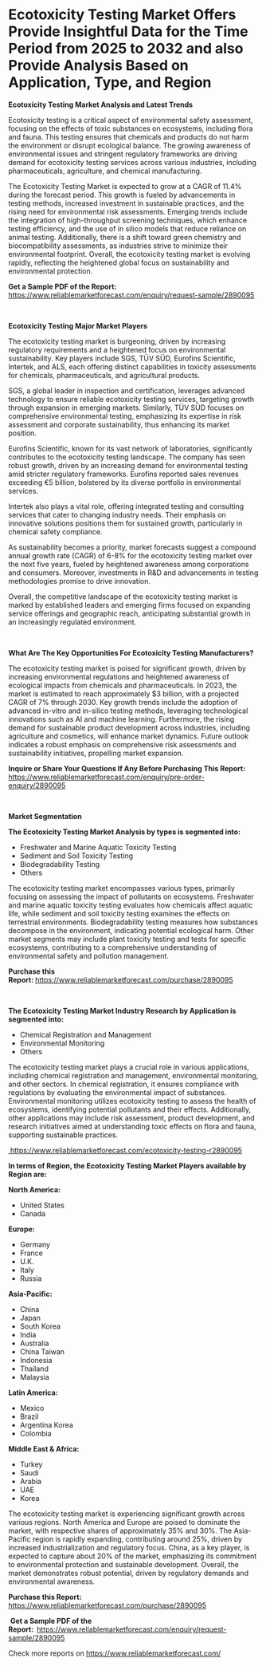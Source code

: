 <p><h1>Ecotoxicity Testing Market Offers Provide Insightful Data for the Time Period from 2025 to 2032 and also Provide Analysis Based on Application, Type, and Region</h1></p><p><strong>Ecotoxicity Testing Market Analysis and Latest Trends</strong></p>
<p><p>Ecotoxicity testing is a critical aspect of environmental safety assessment, focusing on the effects of toxic substances on ecosystems, including flora and fauna. This testing ensures that chemicals and products do not harm the environment or disrupt ecological balance. The growing awareness of environmental issues and stringent regulatory frameworks are driving demand for ecotoxicity testing services across various industries, including pharmaceuticals, agriculture, and chemical manufacturing.</p><p>The Ecotoxicity Testing Market is expected to grow at a CAGR of 11.4% during the forecast period. This growth is fueled by advancements in testing methods, increased investment in sustainable practices, and the rising need for environmental risk assessments. Emerging trends include the integration of high-throughput screening techniques, which enhance testing efficiency, and the use of in silico models that reduce reliance on animal testing. Additionally, there is a shift toward green chemistry and biocompatibility assessments, as industries strive to minimize their environmental footprint. Overall, the ecotoxicity testing market is evolving rapidly, reflecting the heightened global focus on sustainability and environmental protection.</p></p>
<p><strong>Get a Sample PDF of the Report:&nbsp;</strong> <a href="https://www.reliablemarketforecast.com/enquiry/request-sample/2890095?utm_campaign=3029&utm_medium=2&utm_source=Github&utm_content=ia&utm_term=14032025&utm_id=ecotoxicity-testing">https://www.reliablemarketforecast.com/enquiry/request-sample/2890095</a></p>
<p>&nbsp;</p>
<p><strong>Ecotoxicity Testing Major Market Players</strong></p>
<p><p>The ecotoxicity testing market is burgeoning, driven by increasing regulatory requirements and a heightened focus on environmental sustainability. Key players include SGS, TÜV SÜD, Eurofins Scientific, Intertek, and ALS, each offering distinct capabilities in toxicity assessments for chemicals, pharmaceuticals, and agricultural products.</p><p>SGS, a global leader in inspection and certification, leverages advanced technology to ensure reliable ecotoxicity testing services, targeting growth through expansion in emerging markets. Similarly, TÜV SÜD focuses on comprehensive environmental testing, emphasizing its expertise in risk assessment and corporate sustainability, thus enhancing its market position.</p><p>Eurofins Scientific, known for its vast network of laboratories, significantly contributes to the ecotoxicity testing landscape. The company has seen robust growth, driven by an increasing demand for environmental testing amid stricter regulatory frameworks. Eurofins reported sales revenues exceeding €5 billion, bolstered by its diverse portfolio in environmental services.</p><p>Intertek also plays a vital role, offering integrated testing and consulting services that cater to changing industry needs. Their emphasis on innovative solutions positions them for sustained growth, particularly in chemical safety compliance.</p><p>As sustainability becomes a priority, market forecasts suggest a compound annual growth rate (CAGR) of 6-8% for the ecotoxicity testing market over the next five years, fueled by heightened awareness among corporations and consumers. Moreover, investments in R&D and advancements in testing methodologies promise to drive innovation.</p><p>Overall, the competitive landscape of the ecotoxicity testing market is marked by established leaders and emerging firms focused on expanding service offerings and geographic reach, anticipating substantial growth in an increasingly regulated environment.</p></p>
<p>&nbsp;</p>
<p><strong>What Are The Key Opportunities For Ecotoxicity Testing Manufacturers?</strong></p>
<p><p>The ecotoxicity testing market is poised for significant growth, driven by increasing environmental regulations and heightened awareness of ecological impacts from chemicals and pharmaceuticals. In 2023, the market is estimated to reach approximately $3 billion, with a projected CAGR of 7% through 2030. Key growth trends include the adoption of advanced in-vitro and in-silico testing methods, leveraging technological innovations such as AI and machine learning. Furthermore, the rising demand for sustainable product development across industries, including agriculture and cosmetics, will enhance market dynamics. Future outlook indicates a robust emphasis on comprehensive risk assessments and sustainability initiatives, propelling market expansion.</p></p>
<p><strong>Inquire or Share Your Questions If Any Before Purchasing This Report:</strong> <a href="https://www.reliablemarketforecast.com/enquiry/pre-order-enquiry/2890095?utm_campaign=3029&utm_medium=2&utm_source=Github&utm_content=ia&utm_term=14032025&utm_id=ecotoxicity-testing">https://www.reliablemarketforecast.com/enquiry/pre-order-enquiry/2890095</a></p>
<p>&nbsp;</p>
<p><strong>Market Segmentation</strong></p>
<p><strong>The Ecotoxicity Testing Market Analysis by types is segmented into:</strong></p>
<p><ul><li>Freshwater and Marine Aquatic Toxicity Testing</li><li>Sediment and Soil Toxicity Testing</li><li>Biodegradability Testing</li><li>Others</li></ul></p>
<p><p>The ecotoxicity testing market encompasses various types, primarily focusing on assessing the impact of pollutants on ecosystems. Freshwater and marine aquatic toxicity testing evaluates how chemicals affect aquatic life, while sediment and soil toxicity testing examines the effects on terrestrial environments. Biodegradability testing measures how substances decompose in the environment, indicating potential ecological harm. Other market segments may include plant toxicity testing and tests for specific ecosystems, contributing to a comprehensive understanding of environmental safety and pollution management.</p></p>
<p><strong>Purchase this Report:&nbsp;</strong><a href="https://www.reliablemarketforecast.com/purchase/2890095?utm_campaign=3029&utm_medium=2&utm_source=Github&utm_content=ia&utm_term=14032025&utm_id=ecotoxicity-testing">https://www.reliablemarketforecast.com/purchase/2890095</a></p>
<p>&nbsp;</p>
<p><strong>The Ecotoxicity Testing Market Industry Research by Application is segmented into:</strong></p>
<p><ul><li>Chemical Registration and Management</li><li>Environmental Monitoring</li><li>Others</li></ul></p>
<p><p>The ecotoxicity testing market plays a crucial role in various applications, including chemical registration and management, environmental monitoring, and other sectors. In chemical registration, it ensures compliance with regulations by evaluating the environmental impact of substances. Environmental monitoring utilizes ecotoxicity testing to assess the health of ecosystems, identifying potential pollutants and their effects. Additionally, other applications may include risk assessment, product development, and research initiatives aimed at understanding toxic effects on flora and fauna, supporting sustainable practices.</p></p>
<p><a href="https://www.reliablemarketforecast.com/ecotoxicity-testing-r2890095?utm_campaign=3029&utm_medium=2&utm_source=Github&utm_content=ia&utm_term=14032025&utm_id=ecotoxicity-testing">&nbsp;https://www.reliablemarketforecast.com/ecotoxicity-testing-r2890095</a></p>
<p><strong>In terms of Region, the Ecotoxicity Testing Market Players available by Region are:</strong></p>
<p>
    <p> <strong> North America: </strong>
        <ul>
            <li>United States</li>
            <li>Canada</li>
        </ul>
        </p> 
    <p> <strong> Europe: </strong>
        <ul>
            <li>Germany</li>
            <li>France</li>
            <li>U.K.</li>
            <li>Italy</li>
            <li>Russia</li>
        </ul>
        </p> 
    <p> <strong> Asia-Pacific: </strong>
        <ul>
            <li>China</li>
            <li>Japan</li>
            <li>South Korea</li>
            <li>India</li>
            <li>Australia</li>
            <li>China Taiwan</li>
            <li>Indonesia</li>
            <li>Thailand</li>
            <li>Malaysia</li>
        </ul>
        </p> 
    <p> <strong> Latin America: </strong>
        <ul>
            <li>Mexico</li>
            <li>Brazil</li>
            <li>Argentina Korea</li>
            <li>Colombia</li>
        </ul>
        </p> 
    <p> <strong> Middle East & Africa: </strong>
        <ul>
            <li>Turkey</li>
            <li>Saudi</li>
            <li>Arabia</li>
            <li>UAE</li>
            <li>Korea</li>
        </ul>
    </p>
    </p>
<p><p>The ecotoxicity testing market is experiencing significant growth across various regions. North America and Europe are poised to dominate the market, with respective shares of approximately 35% and 30%. The Asia-Pacific region is rapidly expanding, contributing around 25%, driven by increased industrialization and regulatory focus. China, as a key player, is expected to capture about 20% of the market, emphasizing its commitment to environmental protection and sustainable development. Overall, the market demonstrates robust potential, driven by regulatory demands and environmental awareness.</p></p>
<p><strong>Purchase this Report: </strong><a href="https://www.reliablemarketforecast.com/purchase/2890095?utm_campaign=3029&utm_medium=2&utm_source=Github&utm_content=ia&utm_term=14032025&utm_id=ecotoxicity-testing">https://www.reliablemarketforecast.com/purchase/2890095</a></p>
<p>&nbsp;<strong>Get a Sample PDF of the Report:&nbsp;&nbsp;</strong><a href="https://www.reliablemarketforecast.com/enquiry/request-sample/2890095?utm_campaign=3029&utm_medium=2&utm_source=Github&utm_content=ia&utm_term=14032025&utm_id=ecotoxicity-testing">https://www.reliablemarketforecast.com/enquiry/request-sample/2890095</a></p>
<p><strong></strong></p>
<p>Check more reports on <a href="https://www.reliablemarketforecast.com/?utm_campaign=3029&utm_medium=2&utm_source=Github&utm_content=ia&utm_term=14032025&utm_id=ecotoxicity-testing">https://www.reliablemarketforecast.com/</a></p>